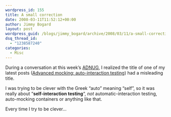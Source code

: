 ```yaml
---
wordpress_id: 155
title: A small correction
date: 2008-03-11T11:52:12+00:00
author: Jimmy Bogard
layout: post
wordpress_guid: /blogs/jimmy_bogard/archive/2008/03/11/a-small-correction.aspx
dsq_thread_id:
  - "1238587240"
categories:
  - Misc
---
```

During a conversation at this week&#8217;s [ADNUG](http://adnug.org/), I realized the title of one of my latest posts ([Advanced mocking: auto-interaction testing](http://www.lostechies.com/blogs/jimmy_bogard/archive/2008/03/05/advanced-mocking-auto-interaction-testing.aspx)) had a misleading title.

I was trying to be clever with the Greek &#8220;auto&#8221; meaning &#8220;self&#8221;, so it was really about &#8220;**self-interaction testing**&#8220;, _not_ automatic-interaction testing, auto-mocking containers or anything like that.

Every time I try to be clever&#8230;